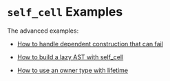 # `self_cell` Examples

The advanced examples:

- [How to handle dependent construction that can fail](fallible_dependent_construction)

- [How to build a lazy AST with self_cell](lazy_ast)

- [How to use an owner type with lifetime](owner_with_lifetime)

